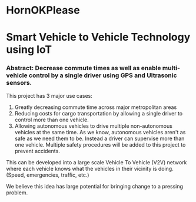 # HornOKPlease

# Smart Vehicle to Vehicle Technology using IoT

### Abstract: Decrease commute times as well as enable multi-vehicle control by a single driver using GPS and Ultrasonic sensors.

This project has 3 major use cases:
1. Greatly decreasing commute time across major metropolitan areas
2. Reducing costs for cargo transportation by allowing a single driver to control more than one vehicle.
3. Allowing autonomous vehicles to drive multiple non-autonomous vehicles at the same time.
As we know, autonomous vehicles aren't as safe as we need them to be. Instead a driver can supervise more than one vehicle. Multiple safety procedures will be added to this project to prevent accidents.

This can be developed into a large scale Vehicle To Vehicle (V2V) network where each vehicle knows what the vehicles in their vicinity is doing. (Speed, emergencies, traffic, etc.)

We believe this idea has large potential for bringing change to a pressing problem.
